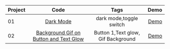 | Project        | Code   |Tags | Demo  |
| ------------- |:-------:| :---:|-----:|
| 01  | [Dark Mode](https://github.com/bhavesh-chaudhari/1hr_MiniProjects-Components_HTML-CSS-JS/tree/main/Dark%20Mode) |dark mode,toggle switch|[Demo](https://bhavesh-chaudhari.github.io/1hr_MiniProjects-Components_HTML-CSS-JS/) |
| 02  | [Background Gif on Button and Text Glow](https://github.com/bhavesh-chaudhari/1hr_MiniProjects-Components_HTML-CSS-JS/tree/main/Button%201) |Button 1,Text glow, Gif Background|[Demo](https://codepen.io/bhavesh_c/pen/QWvbdrB) |
